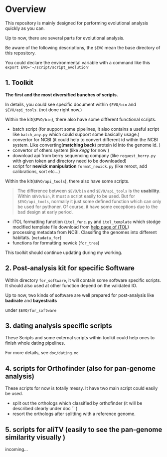 # Overview 

This repository is mainly designed for performing evolutional analysis quickly as you can.

Up to now, there are several parts for evolutional analysis.

Be aware of the following descriptions, the `$EVO` mean the base directory of this repository.

You could declare the environmental variable with a command like this `export EVO='~/script/script_evolution' `

## 1. Toolkit
**The first and the most diversified bunches of scripts.**

In details, you could see specific document within `$EVO/bin` and `$EVO/api_tools`. (not done right now.)

Within the kit(`$EVO/bin`), there also have some different functional scripts. 
* batch script (for support some pipelines, it also contains a useful script like `batch_any.py` which could support some basically usage.) 
* convertor for NCBI (it could help to convert different id within the NCBI system. Like converting(**matching back**) protein id into the genome id. )
* convertor of others system (like *kegg* for now )
* download api from berry sequencing company (like `request_berry.py` with given token and directory need to be downloaded)
* script for **newick manipulation** `format_newick.py` (like reroot, add calibrations, sort etc...)

Within the kit(`$EVO/api_tools`), there also have some scripts. 

> The difference between `$EVO/bin` and `$EVO/api_tools` is the **usability**. Within `$EVO/bin`, it must a script easily to be used. But for `$EVO/api_tools`, normally it just some defined function which can only be used for pythoner. Of course, it have some exceptions due to the bad design at early period.

* iTOL formatting function (`itol_func.py` and `itol_template` which stodge modified template file download from [help page of iTOL](https://itol.embl.de/help.cgi))
* processing metadata from NCBI. Classifing the genomes into different habitats. (`metadata_for`)
* functions for formatting newick (`for_tree`)


This toolkit should continue updating during my working.

## 2. Post-analysis kit for specific Software

Within directory `for_software`, it will contain some software specific scripts. It should also used at other function depend on the validated IO.

Up to now, two kinds of software are well prepared for post-analysis like **badirate** and **bayestraits**

under `$EVO/for_software`

## 3. dating analysis specific scripts

These Scripts and some external scripts within toolkit could help ones to finish whole dating pipelines. 

For more details, see `doc/dating.md`

## 4. scripts for Orthofinder (also for pan-genome analysis)

These scripts for now is totally messy. It have two main script could easily be used.

* split out the orthologs which classified by orthofinder (it will be described clearly under doc `` )
* resort the orthologs after splitting with a reference genome.

## 5. scripts for aliTV (easily to see the pan-genome similarity visually ) 
incoming...